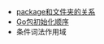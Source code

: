 - [package和文件夹的关系](https://www.zhihu.com/question/60426831)
- [Go包初始化顺序](https://zhuanlan.zhihu.com/p/183044306)
- 条件词法作用域
